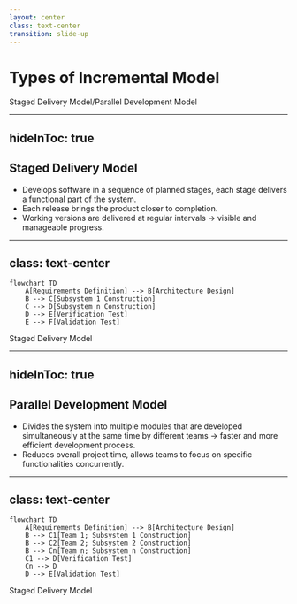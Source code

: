 ```yaml
---
layout: center
class: text-center
transition: slide-up
---
```


# **Types of Incremental Model**

Staged Delivery Model/Parallel Development Model

---
hideInToc: true
---

## **Staged Delivery Model**

- Develops software in a sequence of planned stages, each stage delivers a functional part of the system.
- Each release brings the product closer to completion.
- Working versions are delivered at regular intervals -> visible and manageable progress.

---
class: text-center
---
```mermaid {scale: 0.8}
flowchart TD
    A[Requirements Definition] --> B[Architecture Design]
    B --> C[Subsystem 1 Construction]
    C --> D[Subsystem n Construction]
    D --> E[Verification Test]
    E --> F[Validation Test]
```

<Footnotes>
    Staged Delivery Model
</Footnotes>

---
hideInToc: true
---
## **Parallel Development Model**

- Divides the system into multiple modules that are developed simultaneously at the same time by different teams -> faster and more efficient development process.
- Reduces overall project time, allows teams to focus on specific functionalities concurrently.

---
class: text-center
---

```mermaid {scale: 0.8}
flowchart TD
    A[Requirements Definition] --> B[Architecture Design]
    B --> C1[Team 1; Subsystem 1 Construction]
    B --> C2[Team 2; Subsystem 2 Construction]
    B --> Cn[Team n; Subsystem n Construction]
    C1 --> D[Verification Test]
    Cn --> D
    D --> E[Validation Test]
```

<Footnotes>
    Staged Delivery Model
</Footnotes>